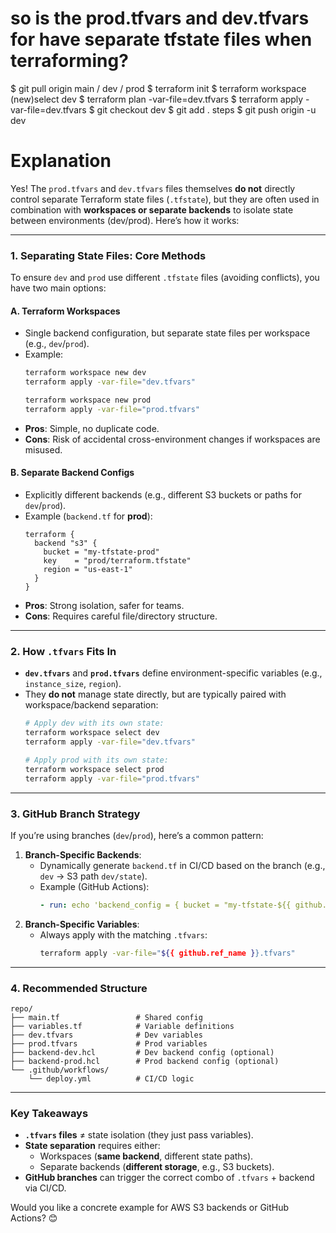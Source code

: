 # so is the prod.tfvars and dev.tfvars for have separate tfstate files when terraforming?
$ git pull origin main / dev / prod
$ terraform init
$ terraform workspace (new)select dev
$ terraform plan -var-file=dev.tfvars
$ terraform apply -var-file=dev.tfvars
$ git checkout dev
$ git add . steps $ git push origin -u dev

# Explanation
Yes! The `prod.tfvars` and `dev.tfvars` files themselves **do not** directly control separate Terraform state files (`.tfstate`), but they are often used in combination with **workspaces or separate backends** to isolate state between environments (dev/prod). Here’s how it works:

---

### **1. Separating State Files: Core Methods**
To ensure `dev` and `prod` use different `.tfstate` files (avoiding conflicts), you have two main options:

#### **A. Terraform Workspaces**  
- Single backend configuration, but separate state files per workspace (e.g., `dev`/`prod`).  
- Example:
  ```sh
  terraform workspace new dev
  terraform apply -var-file="dev.tfvars"

  terraform workspace new prod
  terraform apply -var-file="prod.tfvars"
  ```
- **Pros**: Simple, no duplicate code.  
- **Cons**: Risk of accidental cross-environment changes if workspaces are misused.

#### **B. Separate Backend Configs**  
- Explicitly different backends (e.g., different S3 buckets or paths for `dev`/`prod`).  
- Example (`backend.tf` for **prod**):
  ```hcl
  terraform {
    backend "s3" {
      bucket = "my-tfstate-prod"
      key    = "prod/terraform.tfstate"
      region = "us-east-1"
    }
  }
  ```
- **Pros**: Strong isolation, safer for teams.  
- **Cons**: Requires careful file/directory structure.

---

### **2. How `.tfvars` Fits In**
- **`dev.tfvars`** and **`prod.tfvars`** define environment-specific variables (e.g., `instance_size`, `region`).  
- They **do not** manage state directly, but are typically paired with workspace/backend separation:
  ```sh
  # Apply dev with its own state:
  terraform workspace select dev
  terraform apply -var-file="dev.tfvars"

  # Apply prod with its own state:
  terraform workspace select prod
  terraform apply -var-file="prod.tfvars"
  ```

---

### **3. GitHub Branch Strategy**
If you’re using branches (`dev`/`prod`), here’s a common pattern:
1. **Branch-Specific Backends**:  
   - Dynamically generate `backend.tf` in CI/CD based on the branch (e.g., `dev` → S3 path `dev/state`).  
   - Example (GitHub Actions):
     ```yaml
     - run: echo 'backend_config = { bucket = "my-tfstate-${{ github.ref_name }}" }' > backend.auto.tfvars
     ```
2. **Branch-Specific Variables**:  
   - Always apply with the matching `.tfvars`:
     ```sh
     terraform apply -var-file="${{ github.ref_name }}.tfvars"
     ```

---

### **4. Recommended Structure**
```
repo/
├── main.tf                 # Shared config
├── variables.tf            # Variable definitions
├── dev.tfvars              # Dev variables
├── prod.tfvars             # Prod variables
├── backend-dev.hcl         # Dev backend config (optional)
├── backend-prod.hcl        # Prod backend config (optional)
└── .github/workflows/
    └── deploy.yml          # CI/CD logic
```

---

### **Key Takeaways**
- **`.tfvars` files** ≠ state isolation (they just pass variables).  
- **State separation** requires either:  
  - Workspaces (**same backend**, different state paths).  
  - Separate backends (**different storage**, e.g., S3 buckets).  
- **GitHub branches** can trigger the correct combo of `.tfvars` + backend via CI/CD.

Would you like a concrete example for AWS S3 backends or GitHub Actions? 😊